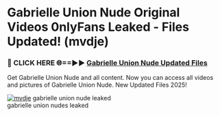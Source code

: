 # Gabrielle Union Nude Original Videos 0nlyFans Leaked - Files Updated! (mvdje)

<h3>🔴 CLICK HERE 🌐==►► <a href="https://tinyurl.com/4mcuefdz" rel="nofollow">Gabrielle Union Nude Updated Files</a></h3>

Get Gabrielle Union Nude and all content. Now you can access all videos and pictures of Gabrielle Union Nude. New Updated Files 2025!

[![mvdje](https://i.imgur.com/StAQSOY.gif)](https://tinyurl.com/4mcuefdz)
gabrielle union nude leaked<br>
gabrielle union nudes leaked